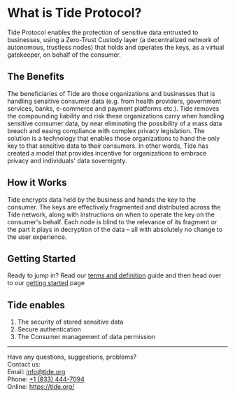 # What is <span class="tide-blue">Tide Protocol</span>?

Tide Protocol enables the protection of sensitive data entrusted to businesses, using a Zero-Trust Custody layer (a decentralized network of autonomous, trustless nodes) that holds and operates the keys, as a virtual gatekeeper, on behalf of the consumer.

## The Benefits

The beneficiaries of Tide are those organizations and businesses that is handling sensitive consumer data (e.g. from health providers, government services, banks, e-commerce and payment platforms etc.).
Tide removes the compounding liability and risk these organizations carry when handling sensitive consumer data, by near eliminating the possibility of a mass data breach and easing compliance with complex privacy legislation.
The solution is a technology that enables those organizations to hand the only key to that sensitive data to their consumers. In other words, Tide has created a model that provides incentive for organizations to embrace privacy and individuals' data sovereignty.

## How it Works

Tide encrypts data held by the business and hands the key to the consumer.
The keys are effectively fragmented and distributed across the Tide network, along with instructions on when to operate the key on the consumer's behalf. Each node is blind to the relevance of its fragment or the part it plays in decryption of the data – all with absolutely no change to the user experience.

## Getting Started

Ready to jump in? Read our [terms and definition](http://google.com) guide and then head over to our [getting started](http://google.com) page

## <span class="tide-blue bold">Tide</span> enables

1. The security of stored sensitive data
2. Secure authentication
3. The Consumer management of data permission

---

<span class="bold">Have any questions, suggestions, problems? <br/>
Contact us: </span><br/>
Email: <a href="mailto:info@tide.org">info@tide.org</a> <br/>
Phone: <a href="#">+1 (833) 444-7094</a> <br/>
Online: <a href="https://tide.org/">https://tide.org/</a> <br/>
